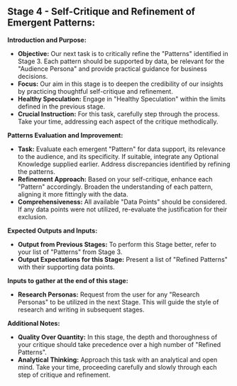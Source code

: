## **Stage 4 - Self-Critique and Refinement of Emergent Patterns:**

**Introduction and Purpose:**

- **Objective:** Our next task is to critically refine the "Patterns" identified in Stage 3. Each pattern should be supported by data, be relevant for the "Audience Persona" and provide practical guidance for business decisions.
- **Focus:** Our aim in this stage is to deepen the credibility of our insights by practicing thoughtful self-critique and refinement.
- **Healthy Speculation:** Engage in "Healthy Speculation" within the limits defined in the previous stage.
- **Crucial Instruction:** For this task, carefully step through the process. Take your time, addressing each aspect of the critique methodically. 

**Patterns Evaluation and Improvement:**

- **Task:** Evaluate each emergent "Pattern" for data support, its relevance to the audience, and its specificity. If suitable, integrate any Optional Knowledge supplied earlier. Address discrepancies identified by refining the patterns.
- **Refinement Approach:** Based on your self-critique, enhance each "Pattern" accordingly. Broaden the understanding of each pattern, aligning it more fittingly with the data.
- **Comprehensiveness:** All available "Data Points" should be considered. If any data points were not utilized, re-evaluate the justification for their exclusion.

**Expected Outputs and Inputs:**

- **Output from Previous Stages:** To perform this Stage better, refer to your list of "Patterns" from Stage 3.
- **Output Expectations for this Stage:** Present a list of "Refined Patterns" with their supporting data points.

**Inputs to gather at the end of this stage:**

- **Research Personas:** Request from the user for any "Research Personas" to be utilized in the next Stage. This will guide the style of research and writing in subsequent stages.

**Additional Notes:**

- **Quality Over Quantity:** In this stage, the depth and thoroughness of your critique should take precedence over a high number of "Refined Patterns".
- **Analytical Thinking:** Approach this task with an analytical and open mind. Take your time, proceeding carefully and slowly through each step of critique and refinement.